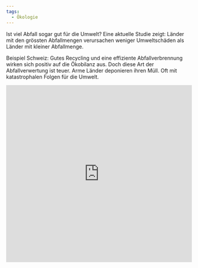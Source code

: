 ```yaml
---
tags:
  - Ökologie
---
```

Ist viel Abfall sogar gut für die Umwelt? Eine aktuelle Studie zeigt: Länder mit den grössten Abfallmengen verursachen weniger Umweltschäden als Länder mit kleiner Abfallmenge. 

Beispiel Schweiz: Gutes Recycling und eine effiziente Abfallverbrennung wirken sich positiv auf die Ökobilanz aus. Doch diese Art der Abfallverwertung ist teuer. Arme Länder deponieren ihren Müll. Oft mit katastrophalen Folgen für die Umwelt.
<iframe src="https://app.Lumi.education/api/v1/run/_q36Sm/embed" width="100%" height="480" frameborder="0" allowfullscreen="allowfullscreen" allow="geolocation *; microphone *; camera *; midi *; encrypted-media *"></iframe>